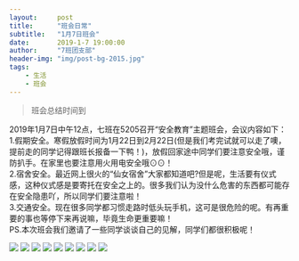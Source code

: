 ```yaml
---
layout:     post
title:      "班会日常"
subtitle:   "1月7日班会"
date:       2019-1-7 19:00:00
author:     "7班团支部"
header-img: "img/post-bg-2015.jpg"
tags:
    - 生活
    - 班会
---
```


>班会总结时间到


2019年1月7日中午12点，七班在5205召开“安全教育”主题班会，会议内容如下：<br>
1.假期安全。寒假放假时间为1月22日到2月22日(但是我们考完试就可以走了噢，提前走的同学记得跟班长报备一下鸭！)，放假回家途中同学们要注意安全哦，谨防扒手。在家里也要注意用火用电安全哦⊙⊙！<br>
2.宿舍安全。最近网上很火的“仙女宿舍”大家都知道吧?但是呢，生活要有仪式感，这种仪式感是要寄托在安全之上的。很多我们认为没什么危害的东西都可能存在安全隐患吖，所以同学们要注意啦！<br>
3.交通安全。现在很多同学都习惯走路时低头玩手机，这可是很危险的呢。有再重要的事也等停下来再说嘛，毕竟生命更重要嘛！<br>
PS.本次班会我们邀请了一些同学谈谈自己的见解，同学们都很积极呢！<br>

 ![](http://b339.photo.store.qq.com/psb?/V12Mx3kP1dR9rT/*gVqkxChHqtOI0HeHg.XmiFLLfqGeS48NqRCNkAViYk!/b/dFMBAAAAAAAA&bo=VQhABlUIQAYRIBc!)
 ![](http://b191.photo.store.qq.com/psb?/V12Mx3kP1dR9rT/UA61nds6xDevwX3JkXvDMVlLF661aXQNS.PfEihk87A!/b/dL8AAAAAAAAA&bo=VQhABlUIQAYRECc!)
 ![](http://b182.photo.store.qq.com/psb?/V12Mx3kP1dR9rT/0oiqqfH5PDD8QLhqNj1qrELBkcv8JP.7EvK0B1KtKgw!/b/dLYAAAAAAAAA&bo=VQhABlUIQAYRECc!)
 ![](http://b191.photo.store.qq.com/psb?/V12Mx3kP1dR9rT/qrWHOAcHaI1EMYFM.rL1iJfCVs8CnCGIAAnJKoCRUXw!/b/dL8AAAAAAAAA&bo=VQhABlUIQAYRECc!)
 ![](http://b338.photo.store.qq.com/psb?/V12Mx3kP1dR9rT/1sBqgfcisVsxW2CEsAJdEVxadqVte9NDEbMQ0*IToIE!/b/dFIBAAAAAAAA&bo=VQhABlUIQAYRIBc!)
 ![](http://b190.photo.store.qq.com/psb?/V12Mx3kP1dR9rT/6YqJ*Ahxfr3mRGlhuuPbIakpBqpM1huW2XtKyND2Ihg!/b/dL4AAAAAAAAA&bo=VQhABlUIQAYRECc!)
 ![](http://b191.photo.store.qq.com/psb?/V12Mx3kP1dR9rT/DEgdk10eATSI3FSLX5dJ3RNqQHeNqQupeaIvQIFYiT8!/b/dL8AAAAAAAAA&bo=VQhABlUIQAYRIBc!)
 ![](http://b182.photo.store.qq.com/psb?/V12Mx3kP1dR9rT/h9Bw0r37Edx8I.RseGSUxIMQDtLvGgo6D2sUSFT1lJA!/b/dLYAAAAAAAAA&bo=VQhABlUIQAYRIBc!)
 ![](http://b301.photo.store.qq.com/psb?/V12Mx3kP1dR9rT/xLK1DGrhCMzM0zZSb0yRqdgf4h8DMBoh9j4LjCgGA8Y!/b/dC0BAAAAAAAA&bo=VQhABlUIQAYRIBc!)

